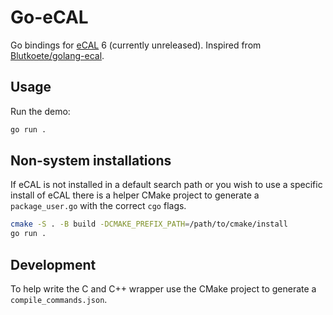 # Go-eCAL

Go bindings for [eCAL](https://github.com/eclipse-ecal/ecal) 6 (currently unreleased).
Inspired from [Blutkoete/golang-ecal](https://github.com/Blutkoete/golang-ecal).

## Usage

Run the demo:

```sh
go run .
```

## Non-system installations

If eCAL is not installed in a default search path or you wish to use a specific
install of eCAL there is a helper CMake project to generate a `package_user.go`
with the correct `cgo` flags.

```sh
cmake -S . -B build -DCMAKE_PREFIX_PATH=/path/to/cmake/install
go run .
```

## Development

To help write the C and C++ wrapper use the CMake project to generate a
`compile_commands.json`.

